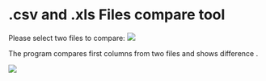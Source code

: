 <h1>.csv and .xls Files compare tool </h1>
Please select two files to compare: 

<img src="https://i.ibb.co/8x3nMLT/Screenshot-from-2019-02-08-13-25-47.png" >

The program  compares  first columns from two files and shows difference .


<img src="https://i.ibb.co/fGzYMPX/Screenshot-from-2019-02-08-14-34-44.png" >
